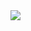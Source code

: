 <img src="https://capsule-render.vercel.app/api?type=transparent&color=0:EEFF00,100:396992&height=300&section=header&text=capsule%20render&fontSize=90" />
